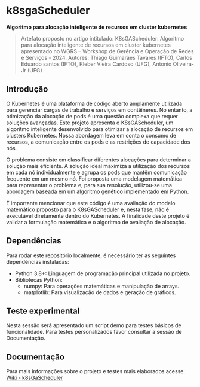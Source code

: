# k8sgaScheduler
**Algoritmo para alocação inteligente de recursos em cluster kubernetes**

> Artefato proposto no artigo intitulado: K8sGAScheduler: Algoritmo para alocação inteligente de recursos em cluster kubernetes apresentado no WGRS – Workshop de Gerência e Operação de Redes e Serviços - 2024. Autores: Thiago Guimarães Tavares (IFTO), Carlos Eduardo santos (IFTO), Kleber Vieira Cardoso (UFG), Antonio Oliveira-Jr (UFG)

## Introdução

O Kubernetes é uma plataforma de código aberto amplamente utilizada para gerenciar cargas de trabalho e serviços em contêineres. No entanto, a otimização da alocação de pods é uma questão complexa que requer soluções avançadas. Este projeto apresenta o K8sGAScheduler, um algoritmo inteligente desenvolvido para otimizar a alocação de recursos em clusters Kubernetes. Nossa abordagem leva em conta o consumo de recursos, a comunicação entre os pods e as restrições de capacidade dos nós.

O problema consiste em classificar diferentes alocações para determinar a solução mais eficiente. A solução ideal maximiza a utilização dos recursos em cada nó individualmente e agrupa os pods que mantêm comunicação frequente em um mesmo nó. Foi proposta uma modelagem matemática para representar o problema e, para sua resolução, utilizou-se uma abordagem baseada em um algoritmo genético implementado em Python.

É importante mencionar que este código é uma avaliação do modelo matemático proposto para o K8sGAScheduler e, nesta fase, não é executável diretamente dentro do Kubernetes. A finalidade deste projeto é validar a formulação matemática e o algoritmo de avaliação de alocação.

## Dependências

Para rodar este repositório localmente, é necessário ter as seguintes dependências instaladas:

- Python 3.8+: Linguagem de programação principal utilizada no projeto.
- Bibliotecas Python:
  - numpy: Para operações matemáticas e manipulação de arrays.
  - matplotlib: Para visualização de dados e geração de gráficos.

## Teste experimental

Nesta sessão será apresentado um script demo para testes básicos de funcionalidade. Para testes personalizados favor consultar a sessão de Documentação.

## Documentação

Para mais informações sobre o projeto e testes mais elaborados acesse: [Wiki - k8sGaScheduler](docs/documentacao.md)
